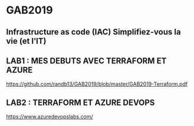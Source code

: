 # GAB2019
## Infrastructure as code (IAC) Simplifiez-vous la vie (et l’IT)

## LAB1 : MES DEBUTS AVEC TERRAFORM ET AZURE

https://github.com/randb13/GAB2019/blob/master/GAB2019-Terraform.pdf


## LAB2 : TERRAFORM ET AZURE  DEVOPS

https://www.azuredevopslabs.com/

